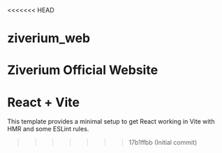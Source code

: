 <<<<<<< HEAD
# ziverium_web
Ziverium Official Website
=======
# React + Vite

This template provides a minimal setup to get React working in Vite with HMR and some ESLint rules.

>>>>>>> 17b1ffbb (Initial commit)
